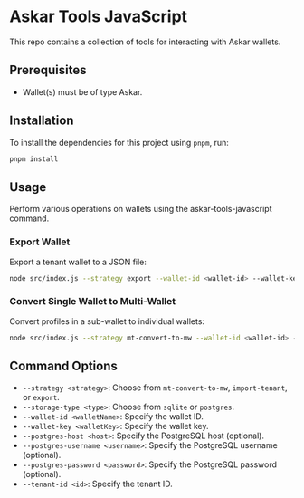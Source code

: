 # Askar Tools JavaScript

This repo contains a collection of tools for interacting with Askar wallets.

## Prerequisites

- Wallet(s) must be of type Askar.

## Installation

To install the dependencies for this project using `pnpm`, run:

```bash
pnpm install
```

## Usage

Perform various operations on wallets using the askar-tools-javascript command.

### Export Wallet

Export a tenant wallet to a JSON file:

```bash
node src/index.js --strategy export --wallet-id <wallet-id> --wallet-key <wallet-key> --storage-type <sqlite|postgres> [--postgres-host <host>] [--postgres-username <username>] [--postgres-password <password>] --tenant-id <tenant-id>
```

### Convert Single Wallet to Multi-Wallet

Convert profiles in a sub-wallet to individual wallets:

```bash
node src/index.js --strategy mt-convert-to-mw --wallet-id <wallet-id> --wallet-key <wallet-key> --storage-type <sqlite|postgres> [--postgres-host <host>] [--postgres-username <username>] [--postgres-password <password>] --tenant-id <tenant-id>
```

## Command Options

- `--strategy <strategy>`: Choose from `mt-convert-to-mw`, `import-tenant`, or `export`.
- `--storage-type <type>`: Choose from `sqlite` or `postgres`.
- `--wallet-id <walletName>`: Specify the wallet ID.
- `--wallet-key <walletKey>`: Specify the wallet key.
- `--postgres-host <host>`: Specify the PostgreSQL host (optional).
- `--postgres-username <username>`: Specify the PostgreSQL username (optional).
- `--postgres-password <password>`: Specify the PostgreSQL password (optional).
- `--tenant-id <id>`: Specify the tenant ID.
